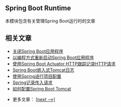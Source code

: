 ## Spring Boot Runtime

本模块包含有关管理Spring Boot运行时的文章

## 相关文章

+ [关闭Spring Boot应用程序](http://tu-yucheng.github.io/springboot/2023/05/12/spring-boot-shutdown.html)
+ [以编程方式重新启动Spring Boot应用程序](http://tu-yucheng.github.io/springboot/2023/05/12/java-restart-spring-boot-app.html)
+ [使用Spring Boot Actuator HTTP跟踪记录HTTP请求](http://tu-yucheng.github.io/springboot/2023/05/12/spring-boot-actuator-http.html)
+ [Spring Boot嵌入式Tomcat日志](http://tu-yucheng.github.io/springboot/2023/05/12/spring-boot-embedded-tomcat-logs.html)
+ [使用Spring进行项目配置](http://tu-yucheng.github.io/springboot/2023/05/12/project-configuration-with-spring.html)
+ [Spring记录传入请求](http://tu-yucheng.github.io/springboot/2023/05/12/spring-http-logging.html)
+ [如何配置Spring Boot Tomcat](http://tu-yucheng.github.io/springboot/2023/05/12/spring-boot-configure-tomcat.html)

- 更多文章： [[next -->]](../spring-boot-runtime-2/README.md)
